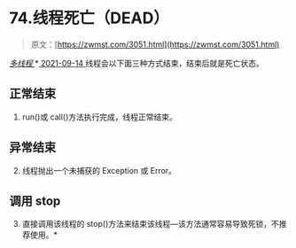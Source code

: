 <!--yml
category: 未分类
date: 0001-01-01 00:00:00
-->

# 74.线程死亡（DEAD）

> 原文：[https://zwmst.com/3051.html](https://zwmst.com/3051.html)

   [ *多线程* ](https://zwmst.com/%e5%a4%9a%e7%ba%bf%e7%a8%8b)*[ <time datetime="2021-09-15T00:42:26+08:00"> 2021-09-14 </time> ](https://zwmst.com/3051.html)  线程会以下面三种方式结束，结束后就是死亡状态。

## 正常结束

1.  run()或 call()方法执行完成，线程正常结束。

## 异常结束

2.  线程抛出一个未捕获的 Exception 或 Error。

## 调用 stop

3.  直接调用该线程的 stop()方法来结束该线程—该方法通常容易导致死锁，不推荐使用。*